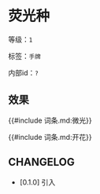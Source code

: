 # 荧光种

等级：`1`

标签：`手牌`

内部id：`?`

## 效果

{{#include 词条.md:微光}}

{{#include 词条.md:开花}}

## CHANGELOG

- [0.1.0] 引入
